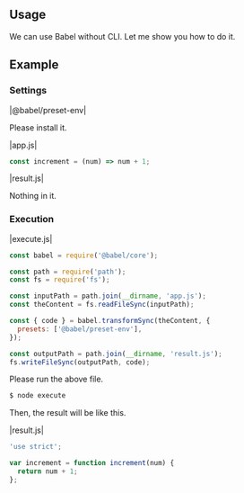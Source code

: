 ## Usage

We can use Babel without CLI. Let me show you how to do it.

## Example

### Settings

|@babel/preset-env|

Please install it.

|app.js|

```js
const increment = (num) => num + 1;
```

|result.js|

Nothing in it.

### Execution

|execute.js|

```js
const babel = require('@babel/core');

const path = require('path');
const fs = require('fs');

const inputPath = path.join(__dirname, 'app.js');
const theContent = fs.readFileSync(inputPath);

const { code } = babel.transformSync(theContent, {
  presets: ['@babel/preset-env'],
});

const outputPath = path.join(__dirname, 'result.js');
fs.writeFileSync(outputPath, code);
```

Please run the above file.

```sh
$ node execute
```

Then, the result will be like this.

|result.js|

```js
'use strict';

var increment = function increment(num) {
  return num + 1;
};
```

